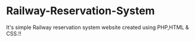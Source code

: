 # Railway-Reservation-System
It's simple Railway reservation system website created using PHP,HTML &amp; CSS.!!
